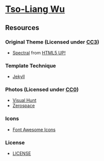 [Tso-Liang Wu](http://tsoliangwu0130.github.io)
===============================================

Resources
---------

### Original Theme (Licensed under [CC3](http://creativecommons.org/licenses/by/3.0/))
* [Spectral](http://html5up.net/spectral) from [HTML5 UP!](http://html5up.net/)</br>

### Template Technique
* [Jekyll](https://github.com/jekyll/jekyll)</br>

### Photos (Licensed under [CC0](https://creativecommons.org/publicdomain/zero/1.0/))
* [Visual Hunt](https://visualhunt.com/)</br>
* [Zerospace](http://zerospace.asika.tw/l)</br>

### Icons
* [Font Awesome Icons](http://fortawesome.github.io/Font-Awesome/icons/)</br>

### License
* [LICENSE](https://github.com/tsoliangwu0130/tsoliangwu0130.github.io/blob/master/LICENSE.txt)</br>